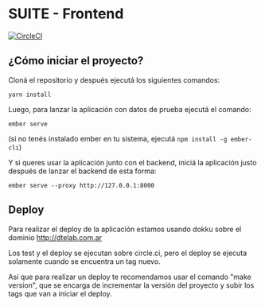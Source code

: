 # SUITE - Frontend

[![CircleCI](https://circleci.com/gh/Dte-ba/suite-frontend.svg?style=svg)](https://circleci.com/gh/Dte-ba/suite-frontend)


## ¿Cómo iniciar el proyecto?

Cloná el repositorio y después ejecutá los siguientes
comandos:

```
yarn install
```

Luego, para lanzar la aplicación con datos de prueba ejecutá el comando:


```
ember serve
```

(si no tenés instalado ember en tu sistema, ejecutá `npm install -g ember-cli`)

Y si queres usar la aplicación junto con el backend, iniciá la aplicación
justo después de lanzar el backend de esta forma:


```
ember serve --proxy http://127.0.0.1:8000
```


## Deploy

Para realizar el deploy de la aplicación estamos usando dokku sobre
el dominio http://dtelab.com.ar

Los test y el deploy se ejecutan sobre circle.ci, pero el deploy
se ejecuta solamente cuando se encuentra un tag nuevo.

Así que para realizar un deploy te recomendamos usar el comando
"make version", que se encarga de incrementar la versión del proyecto
y subir los tags que van a iniciar el deploy.
